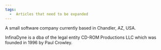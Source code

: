 ```yaml
---
tags:
  -  Articles that need to be expanded 
---
```

A small software company currently based in Chandler, AZ, USA.

InfinaDyne is a dba of the legal entity CD-ROM Productions LLC which was
founded in 1996 by Paul Crowley.